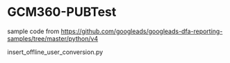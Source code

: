 # GCM360-PUBTest

sample code from https://github.com/googleads/googleads-dfa-reporting-samples/tree/master/python/v4

insert_offline_user_conversion.py

